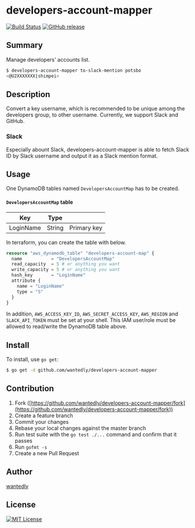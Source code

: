 # developers-account-mapper

[![Build Status](https://travis-ci.org/wantedly/developers-account-mapper.svg)](https://travis-ci.org/wantedly/developers-account-mapper)
[![GitHub release](https://img.shields.io/github/release/wantedly/developers-account-mapper.svg)](https://github.com/wantedly/developers-account-mapper/releases)

## Summary

Manage developers' accounts list.

```bash
$ developers-account-mapper to-slack-mention potsbo
<@U2XXXXXXX|shimpei>
```
## Description

Convert a key username, which is recommended to be unique among the developers group, to other username.
Currently, we support Slack and GitHub.

### Slack
Especially abount Slack, developers-account-mapper is able to fetch Slack ID by Slack username and output it as a Slack mention format.

## Usage

One DynamoDB tables named `DevelopersAccountMap` has to be created.

#### `DevelopersAccountMap` table

|Key|Type| |
|---|----|---|
|LoginName|String|Primary key|

In terraform, you can create the table with below.
```tf
resource "aws_dynamodb_table" "developers-account-map" {
  name           = "DevelopersAccountMap"
  read_capacity  = 5 # or anything you want
  write_capacity = 5 # or anything you want
  hash_key       = "LoginName"
  attribute {
    name = "LoginName"
    type = "S"
  }
}
```

In addition, `AWS_ACCESS_KEY_ID`, `AWS_SECRET_ACCESS_KEY`, `AWS_REGION` and `SLACK_API_TOKEN` must be set at your shell.
This IAM user/role must be allowed to read/write the DynamoDB table above.

## Install

To install, use `go get`:

```bash
$ go get -d github.com/wantedly/developers-account-mapper
```

## Contribution

1. Fork ([https://github.com/wantedly/developers-account-mapper/fork](https://github.com/wantedly/developers-account-mapper/fork))
1. Create a feature branch
1. Commit your changes
1. Rebase your local changes against the master branch
1. Run test suite with the `go test ./...` command and confirm that it passes
1. Run `gofmt -s`
1. Create a new Pull Request

## Author

[wantedly](https://github.com/wantedly)

## License

[![MIT License](http://img.shields.io/badge/license-MIT-blue.svg?style=flat)](LICENSE)

